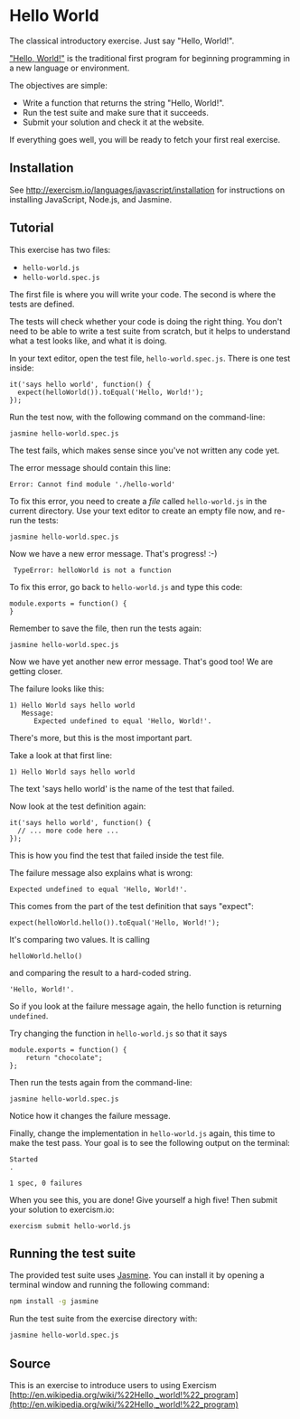 # Hello World

The classical introductory exercise. Just say "Hello, World!".

["Hello, World!"](http://en.wikipedia.org/wiki/%22Hello,_world!%22_program) is
the traditional first program for beginning programming in a new language
or environment.

The objectives are simple:

- Write a function that returns the string "Hello, World!".
- Run the test suite and make sure that it succeeds.
- Submit your solution and check it at the website.

If everything goes well, you will be ready to fetch your first real exercise.

## Installation

See http://exercism.io/languages/javascript/installation for instructions on installing JavaScript, Node.js, and Jasmine.

## Tutorial

This exercise has two files:

- `hello-world.js`
- `hello-world.spec.js`

The first file is where you will write your code.
The second is where the tests are defined.

The tests will check whether your code is doing the right thing.
You don't need to be able to write a test suite from scratch,
but it helps to understand what a test looks like, and what
it is doing.

In your text editor, open the test file, `hello-world.spec.js`.
There is one test inside:

    it('says hello world', function() {
      expect(helloWorld()).toEqual('Hello, World!');
    });

Run the test now, with the following command on the command-line:

    jasmine hello-world.spec.js

The test fails, which makes sense since you've not written any code yet.

The error message should contain this line:

    Error: Cannot find module './hello-world'

To fix this error, you need to create a *file* called `hello-world.js` in the current directory. Use your text editor to create an empty file now, and re-run the tests:

    jasmine hello-world.spec.js

Now we have a new error message. That's progress! :-)

     TypeError: helloWorld is not a function

To fix this error, go back to `hello-world.js` and type this code:

    module.exports = function() {
    }

Remember to save the file, then run the tests again:

    jasmine hello-world.spec.js

Now we have yet another new error message. That's good too! We are getting closer.

The failure looks like this:

    1) Hello World says hello world 
       Message:
          Expected undefined to equal 'Hello, World!'.

There's more, but this is the most important part.

Take a look at that first line:

    1) Hello World says hello world 

The text 'says hello world' is the name of the test that failed.

Now look at the test definition again:

    it('says hello world', function() {
      // ... more code here ...
    });

This is how you find the test that failed inside the test file.

The failure message also explains what is wrong:

    Expected undefined to equal 'Hello, World!'.

This comes from the part of the test definition that says "expect":

    expect(helloWorld.hello()).toEqual('Hello, World!');

It's comparing two values. It is calling

    helloWorld.hello()

and comparing the result to a hard-coded string.

    'Hello, World!'.

So if you look at the failure message again, the hello function
is returning `undefined`.

Try changing the function in `hello-world.js` so that it says

    module.exports = function() {
        return "chocolate";
    };

Then run the tests again from the command-line:

    jasmine hello-world.spec.js

Notice how it changes the failure message.

Finally, change the implementation in `hello-world.js` again, this time to make the test pass. Your goal is to see the following output on the terminal:

    Started
    .

    1 spec, 0 failures

When you see this, you are done! Give yourself a high five! Then submit your solution to exercism.io:

    exercism submit hello-world.js

## Running the test suite

The provided test suite uses [Jasmine](https://jasmine.github.io/).
You can install it by opening a terminal window and running the
following command:

```sh
npm install -g jasmine
```

Run the test suite from the exercise directory with:

```sh
jasmine hello-world.spec.js
```


## Source

This is an exercise to introduce users to using Exercism [http://en.wikipedia.org/wiki/%22Hello,_world!%22_program](http://en.wikipedia.org/wiki/%22Hello,_world!%22_program)

